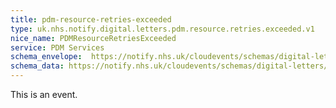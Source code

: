 ```yaml
---
title: pdm-resource-retries-exceeded
type: uk.nhs.notify.digital.letters.pdm.resource.retries.exceeded.v1
nice_name: PDMResourceRetriesExceeded
service: PDM Services
schema_envelope:  https://notify.nhs.uk/cloudevents/schemas/digital-letters/2025-10-draft/events/uk.nhs.notify.digital.letters.pdm.resource.retries.exceeded.v1.schema.json
schema_data: https://notify.nhs.uk/cloudevents/schemas/digital-letters/2025-10-draft/data/digital-letter-base-data.schema.json
---
```


This is an event.
